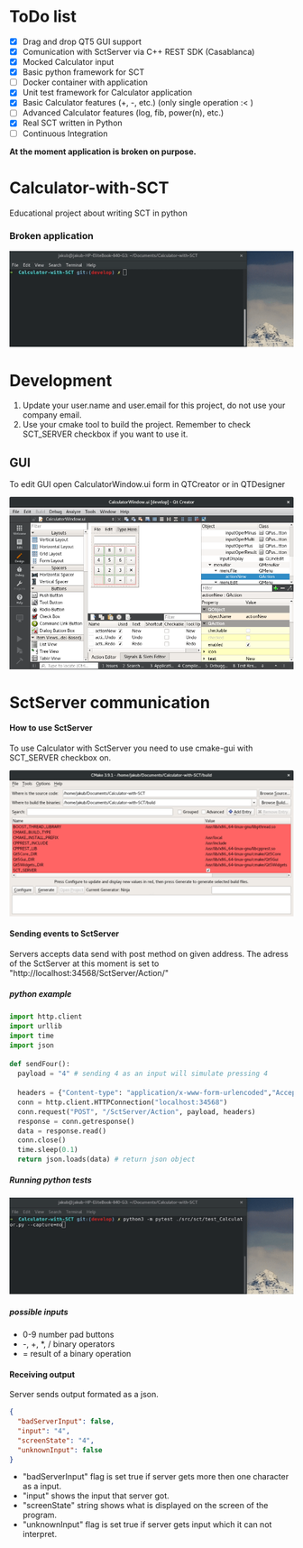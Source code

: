 # ToDo list
- [x] Drag and drop QT5 GUI support
- [x] Comunication with SctServer via C++ REST SDK (Casablanca)
- [x] Mocked Calculator input
- [x] Basic python framework for SCT
- [ ] Docker container with application
- [x] Unit test framework for Calculator application
- [x] Basic Calculator features (+, -, etc.) (only single operation :< )
- [ ] Advanced Calculator features (log, fib, power(n), etc.)
- [X] Real SCT written in Python
- [ ] Continuous Integration

**At the moment application is broken on purpose.**

# Calculator-with-SCT
Educational project about writing SCT in python

### Broken application
![gif image](./doc/gifs/manual-run-fail.gif)

# Development
1. Update your user.name and user.email for this project, do not use your company email.
2. Use your cmake tool to build the project. Remember to check SCT_SERVER checkbox if you want to use it.

## GUI
To edit GUI open CalculatorWindow.ui form in QTCreator or in QTDesigner

![gif image](./doc/images/qtcreator-ui-form.png)

# SctServer communication

#### How to use SctServer
To use Calculator with SctServer you need to use cmake-gui with SCT_SERVER checkbox on.

![gif image](./doc/images/cmake-gui.png)

#### Sending events to SctServer
Servers accepts data send with post method on given address. The adress of the SctServer at this moment is set to "http://localhost:34568/SctServer/Action/"

##### python example
```python
import http.client
import urllib
import time
import json

def sendFour():
  payload = "4" # sending 4 as an input will simulate pressing 4

  headers = {"Content-type": "application/x-www-form-urlencoded","Accept": "text/plain"}
  conn = http.client.HTTPConnection("localhost:34568")
  conn.request("POST", "/SctServer/Action", payload, headers)
  response = conn.getresponse()
  data = response.read()
  conn.close()
  time.sleep(0.1)
  return json.loads(data) # return json object
```
##### Running python tests
![gif image](./doc/gifs/test-fail.gif)

##### possible inputs
- 0-9 number pad buttons
- -, +, \*, / binary operators
- = result of a binary operation

#### Receiving output
Server sends output formated as a json.
```json
{
  "badServerInput": false,
  "input": "4",
  "screenState": "4",
  "unknownInput": false
}
```
- "badServerInput" flag is set true if server gets more then one character as a input.
- "input" shows the input that server got.
- "screenState" string shows what is displayed on the screen of the program.
- "unknownInput" flag is set true if server gets input which it can not interpret.
